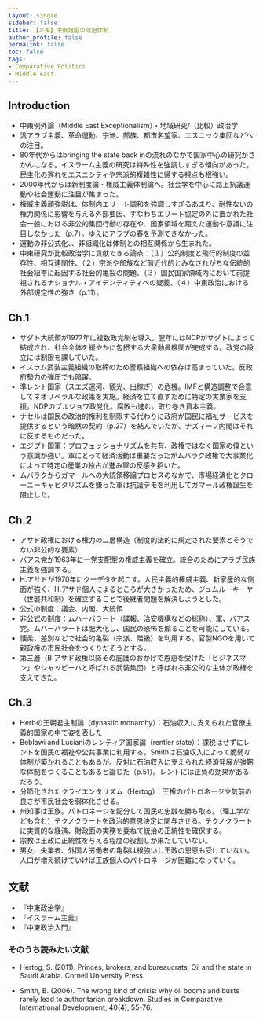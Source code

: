 ```yaml
---
layout: single
sidebar: false
title: 【メモ】中東諸国の政治体制
author_profile: false
permalink: false
toc: false
tags:
- Comparative Politics
- Middle East
---
```


## Introduction
- 中東例外論（Middle East Exceptionalism）・地域研究/（比較）政治学
- 汎アラブ主義、革命運動、宗派、部族、都市名望家、エスニック集団などへの注目。
- 80年代からはbringing the state back inの流れのなかで国家中心の研究がさかんになる。イスラーム主義の研究は特殊性を強調しすぎる傾向があった。民主化の遅れをエスニシティや宗派的複雑性に帰する視点も根強い。
- 2000年代からは新制度論・権威主義体制論へ。社会学を中心に路上抗議運動や社会運動に注目が集まった。
- 権威主義頑強説は、体制内エリート調和を強調しすぎるあまり、耐性ないの権力関係に影響を与える外部要因、すなわちエリート協定の外に置かれた社会一般における非公的集団行動の存在や、国家領域を超えた運動や意識に注目しなかった（p.7）。ゆえにアラブの春を予測できなかった。
- 運動の非公式化、、非組織化は体制との相互関係から生まれた。
- 中東研究が比較政治学に貢献できる論点：（１）公的制度と飛行的制度の並存性、相互連関性、（２）宗派や部族など前近代的とみなされがちな伝統的社会紐帯に起因する社会的亀裂の問題、（３）国民国家領域内において前提視されるナショナル・アイデンティティへの疑義、（４）中東政治における外部規定性の強さ（p.11）。

## Ch.1
- サダト大統領が1977年に複数政党制を導入。翌年にはNDPがサダトによって結成され、社会全体を緩やかに包摂する大衆動員機関が完成する。政党の設立には制限を課していた。
- イスラム武装主義組織の取締のため警察組織への依存は高まっていた。反政府勢力の弾圧でも暗躍。
- 準レント国家（スエズ運河、観光、出稼ぎ）の危機。IMFと構造調整で合意してネオリベラルな政策を実施。経済を立て直すために特定の実業家を支援。NDPのブルジョワ政党化。腐敗も進む。取り巻き資本主義。
- ナセルは国民の政治的権利を制限する代わりに政府が国民に福祉サービスを提供するという暗黙の契約（p.27）を結んでいたが、ナズィーフ内閣はそれに反するものだった。
- エジプト国軍：プロフェッショナリズムを共有、政権ではなく国家の僕という意識が強い。軍にとって経済活動は重要だったがムバラク政権で大事業化によって特定の産業の独占が進み軍の反感を招いた。
- ムバラクからガマールへの大統領移譲プロセスのなかで、市場経済化とクローニーキャピタリズムを嫌った軍は抗議デモを利用してガマール政権誕生を阻止した。

## Ch.2
- アサド政権における権力の二層構造（制度的法的に規定された要素とそうでない非公的な要素）
- バアス党が1963年に一党支配型の権威主義を確立。統合のためにアラブ民族主義を強調する。
- H.アサドが1970年にクーデタを起こす。人民主義的権威主義、新家産的な側面が強く、H.アサド個人によるところが大きかったため、ジュムルーキーヤ（世襲共和制）を確立することで後継者問題を解決しようとした。
- 公式の制度：議会、内閣、大統領
- 非公式の制度：ムハーバラート（諜報、治安機構などの総称）、軍、バアス党。ムハーバラートは肥大化し、国民の恐怖を煽ることを可能にしている。
- 懐柔、差別などで社会的亀裂（宗派、階級）を利用する。官製NGOを用いて親政権の市民社会をつくりだそうとする。
- 第三層（B.アサド政権以降その庇護のおかげで恩恵を受けた「ビジネスマン」やシャッビーハと呼ばれる武装集団）と呼ばれる非公的な主体が政権を支えてきた。

## Ch.3
- Herbの王朝君主制論（dynastic monarchy）：石油収入に支えられた官僚主義的国家の中で姿を表した
- Beblawi and Lucianiのレンティア国家論（rentier state）：課税はせずにレントを国民の福祉や公共事業に利用する。Smithは石油収入によって脆弱な体制が築かれることもあるが、反対に石油収入に支えられた経済発展が強靭な体制をつくることもあると論じた（p.51）。レントには正負の効果があるだろう。
- 分節化されたクライエンタリズム（Hertog）：王権のパトロネージや気前の良さが市民社会を弱体化させる。
- 州知事は王族。パトロネージを配分して国民の忠誠を勝ち取る。（理工学なども含む）テクノクラートを政治的意思決定に関与させる。テクノクラートに実質的な経済、財政面の実務を委ねて統治の正統性を確保する。
- 宗教は王政に正統性を与える程度の役割しか果たしていない。
- 男女、失業者、外国人労働者の亀裂は根強いし王政の恩恵も受けていない。人口が増え続けていけば王族個人のパトロネージが困難になっていく。

##
## 文献
- 『中東政治学』
- 『イスラーム主義』
- 『中東政治入門』

### そのうち読みたい文献
- Hertog, S. (2011). Princes, brokers, and bureaucrats: Oil and the state in Saudi Arabia. Cornell University Press.

- Smith, B. (2006). The wrong kind of crisis: why oil booms and busts rarely lead to authoritarian breakdown. Studies in Comparative International Development, 40(4), 55-76.